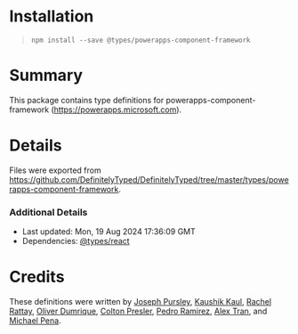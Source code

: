 # Installation
> `npm install --save @types/powerapps-component-framework`

# Summary
This package contains type definitions for powerapps-component-framework (https://powerapps.microsoft.com).

# Details
Files were exported from https://github.com/DefinitelyTyped/DefinitelyTyped/tree/master/types/powerapps-component-framework.

### Additional Details
 * Last updated: Mon, 19 Aug 2024 17:36:09 GMT
 * Dependencies: [@types/react](https://npmjs.com/package/@types/react)

# Credits
These definitions were written by [Joseph Pursley](https://github.com/jopursle), [Kaushik Kaul](https://github.com/kaushikkaul), [Rachel Rattay](https://github.com/rarattay), [Oliver Dumrique](https://github.com/OliverDumrique), [Colton Presler](https://github.com/CoPrez), [Pedro Ramirez](https://github.com/pjramirez-ms), [Alex Tran](https://github.com/Alex-MSFT), and [Michael Pena](https://github.com/mikepenaMS).
